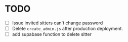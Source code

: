 # TODO

- [ ] Issue invited sitters can't change password
- [ ] Delete `create_admin.js` after production deployment.
- [ ] add supabase function to delete sitter
